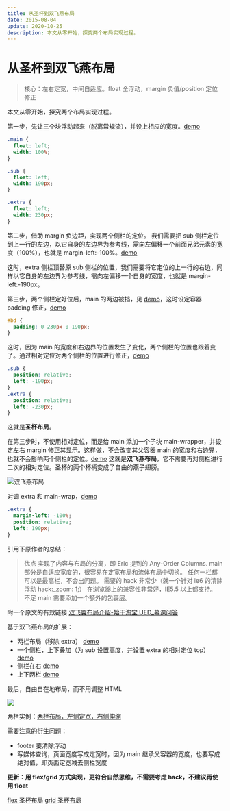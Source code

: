 ```yaml
---
title: 从圣杯到双飞燕布局
date: 2015-08-04
update: 2020-10-25
description: 本文从零开始，探究两个布局实现过程。
---
```


# 从圣杯到双飞燕布局

> 核心：左右定宽，中间自适应。float 全浮动，margin 负值/position 定位修正

本文从零开始，探究两个布局实现过程。

第一步，先让三个块浮动起来（脱离常规流），并设上相应的宽度。[demo](http://jsbin.com/gexazij/1/edit?html,css,output)

```css
.main {
  float: left;
  width: 100%;
}

.sub {
  float: left;
  width: 190px;
}

.extra {
  float: left;
  width: 230px;
}
```

第二步，借助 margin 负边距，实现两个侧栏的定位。
我们需要把 sub 侧栏定位到上一行的左边，以它自身的左边界为参考线，需向左偏移一个前面兄弟元素的宽度（100%），也就是 margin-left:-100%。[demo](http://jsbin.com/gexazij/2/edit?html,css,output)

这时，extra 侧栏顶替原 sub 侧栏的位置，我们需要将它定位的上一行的右边，同样以它自身的左边界为参考线，需向左偏移一个自身的宽度，也就是 margin-left:-190px。

第三步，两个侧栏定好位后，main 的两边被挡，见 [demo](http://jsbin.com/gexazij/3/edit?html,css,output)，这时设定容器 padding 修正，[demo](http://jsbin.com/gexazij/4/edit?html,css,output)

```css
#bd {
  padding: 0 230px 0 190px;
}
```

这时，因为 main 的宽度和右边界的位置发生了变化，两个侧栏的位置也跟着变了。通过相对定位对两个侧栏的位置进行修正，[demo](http://jsbin.com/gexazij/5/edit?html,css,output)

```css
.sub {
  position: relative;
  left: -190px;
}
.extra {
  position: relative;
  left: -230px;
}
```

这就是**圣杯布局**。

在第三步时，不使用相对定位，而是给 main 添加一个子块 main-wrapper，并设定左右 margin 修正其显示。这样做，不会改变其父容器 main 的宽度和右边界，也就不会影响两个侧栏的定位。[demo](http://jsbin.com/gexazij/6/edit?html,css,output)
这就是**双飞燕布局**，它不需要再对侧栏进行二次的相对定位。圣杯的两个杯柄变成了自由的燕子翅膀。

![双飞燕布局](http://ww2.sinaimg.cn/large/4e5d3ea7gw1eu8p0vwc9uj20lx06jgmj.jpg)

对调 extra 和 main-wrap，[demo](http://jsbin.com/gexazij/7/edit?html,css,output)

```css
.extra {
  margin-left: -100%;
  position: relative;
  left: 190px;
}
```

引用下原作者的总结：

> 优点
> 实现了内容与布局的分离，即 Eric 提到的 Any-Order Columns.
> main 部分是自适应宽度的，很容易在定宽布局和流体布局中切换。
> 任何一栏都可以是最高栏，不会出问题。
> 需要的 hack 非常少（就一个针对 ie6 的清除浮动 hack:\_zoom: 1;）
> 在浏览器上的兼容性非常好，IE5.5 以上都支持。
> 不足
> main 需要添加一个额外的包裹层。

附一个原文的有效链接 [双飞翼布局介绍-始于淘宝 UED\_慕课问答](http://www.imooc.com/wenda/detail/254035)

基于双飞燕布局的扩展：
- 两栏布局（移除 extra） [demo](http://jsbin.com/gexazij/8/edit?html,css,output)
- 一个侧栏，上下叠加（为 sub 设置高度，并设置 extra 的相对定位 top）[demo](http://jsbin.com/gexazij/9/edit?html,css,output)
- 侧栏在右 [demo](http://jsbin.com/gexazij/10/edit?html,css,output)
- 上下两栏 [demo](http://jsbin.com/gexazij/11/edit?html,css,output)

最后，自由自在地布局，而不用调整 HTML

![](http://ww2.sinaimg.cn/large/4e5d3ea7gw1eur05432k7j20qm0izjst.jpg)

两栏实例：[两栏布局，左侧定宽，右侧伸缩](http://codepen.io/cyio/pen/OWPXro)

需要注意的衍生问题：

- footer 要清除浮动
- 写媒体查询，页面宽度写成定宽时，因为 main 继承父容器的宽度，也要写成绝对值，即页面定宽减去侧栏宽度

**更新：用 flex/grid 方式实现，更符合自然思维，不需要考虑 hack，不建议再使用 float**

[flex 圣杯布局](https://codepen.io/cyio/pen/YqOqrp?editors=1100)
[grid 圣杯布局](https://codepen.io/cyio/pen/XWKMrOv)


